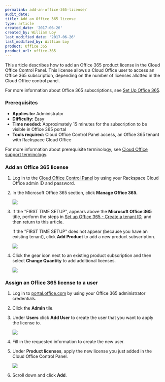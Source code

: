 ```yaml
---
permalink: add-an-office-365-license/
audit_date:
title: Add an Office 365 license
type: article
created_date: '2017-06-26'
created_by: William Loy
last_modified_date: '2017-06-26'
last_modified_by: William Loy
product: Office 365
product_url: office-365
---
```


This article describes how to add an Office 365 product license in the Cloud Office Control Panel. This license allows a Cloud Office user to access an Office 365 subscription, depending on the number of licenses allotted in the Cloud Office control panel.

For more information about Office 365 subscriptions, see [Set Up Office 365](how-to/set-up-office-365/).

### Prerequisites

- **Applies to:** Administrator
- **Difficulty:** Easy
- **Time needed:** Approximately 15 minutes for the subscription to be visible in Office 365 portal
- **Tools required:** Cloud Office Control Panel access, an Office 365 tenant with Rackspace Cloud Office

For more information about prerequisite terminology, see [Cloud Office support terminology](/how-to/cloud-office-support-terminology/).


### Add an Office 365 license

1. Log in to the [Cloud Office Control Panel](https://cp.rackspace.com/) by using your Rackspace Cloud Office admin ID and password.
2. In the Microsoft Office 365 section, click **Manage Office 365**.

   <img src="{% asset_path office-365/add-an-office-365-license/add-office-365-sub-1.png %}" />

3. If the "FIRST TIME SETUP", appears above the **Microsoft Office 365** title, perform the steps in [Set up Office 365 - Create a tenant ID](/how-to/office-365/set-up-office-365#create-a-tenant-id), and then return to this article.

   If the "FIRST TIME SETUP" does not appear (because you have an existing tenant), click **Add Product** to add a new product subscription.

   <img src="{% asset_path office-365/add-an-office-365-license/add-office-365-sub-2.png %}" />

4. Click the gear icon next to an existing product subscription and then select **Change Quantity** to add additional licenses.

    <img src="{% asset_path office-365/add-an-office-365-license/add-office-365-sub-3.png %}" />

### Assign an Office 365 license to a user

1. Log in to [portal.office.com](portal.office.com) by using your Office 365 administrator credentials.
2. Click the **Admin** tile.
3. Under **Users** click **Add User** to create the user that you want to apply the license to.

    <img src="{% asset_path office-365/add-an-office-365-license/add-office-365-sub-4.png %}" />

4. Fill in the requested information to create the new user.
5. Under **Product licenses**, apply the new license you just added in the Cloud Office Control Panel.

    <img src="{% asset_path office-365/add-an-office-365-license/add-office-365-sub-5.png %}" />

6. Scroll down and click **Add**.
